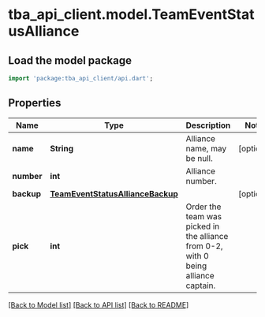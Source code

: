 # tba_api_client.model.TeamEventStatusAlliance

## Load the model package
```dart
import 'package:tba_api_client/api.dart';
```

## Properties
Name | Type | Description | Notes
------------ | ------------- | ------------- | -------------
**name** | **String** | Alliance name, may be null. | [optional] 
**number** | **int** | Alliance number. | 
**backup** | [**TeamEventStatusAllianceBackup**](TeamEventStatusAllianceBackup.md) |  | [optional] 
**pick** | **int** | Order the team was picked in the alliance from 0-2, with 0 being alliance captain. | 

[[Back to Model list]](../README.md#documentation-for-models) [[Back to API list]](../README.md#documentation-for-api-endpoints) [[Back to README]](../README.md)


